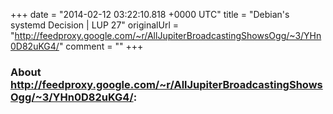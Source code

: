 +++
date = "2014-02-12 03:22:10.818 +0000 UTC"
title = "Debian's systemd Decision | LUP 27"
originalUrl = "http://feedproxy.google.com/~r/AllJupiterBroadcastingShowsOgg/~3/YHn0D82uKG4/"
comment = ""
+++

### About http://feedproxy.google.com/~r/AllJupiterBroadcastingShowsOgg/~3/YHn0D82uKG4/:


